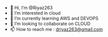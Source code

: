 - 👋 Hi, I’m @Riyaz263
- 👀 I’m interested in cloud
- 🌱 I’m currently learning AWS and DEVOPS
- 💞️ I’m looking to collaborate on CLOUD
- 📫 How to reach me : driyaz263@gmail.com

<!---
Riyaz263/Riyaz263 is a ✨ special ✨ repository because its `README.md` (this file) appears on your GitHub profile.
You can click the Preview link to take a look at your changes.
--->
